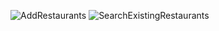 ![AddRestaurants](demos/find_new_rests_yelp.gif)
![SearchExistingRestaurants](demos/search_existing_rests.gif)
